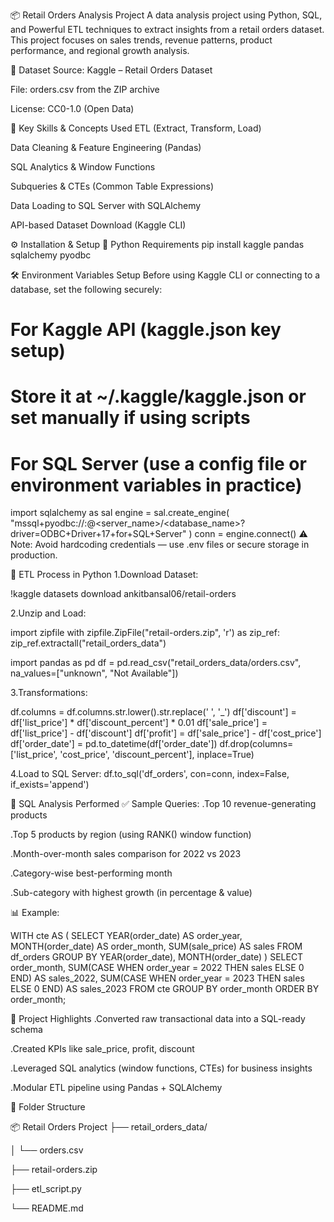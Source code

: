 📦 Retail Orders Analysis Project
A data analysis project using Python, SQL, and Powerful ETL techniques to extract insights from a retail orders dataset. This project focuses on sales trends, revenue patterns, product performance, and regional growth analysis.

📂 Dataset
Source: Kaggle – Retail Orders Dataset

File: orders.csv from the ZIP archive

License: CC0-1.0 (Open Data)

🧠 Key Skills & Concepts Used
ETL (Extract, Transform, Load)

Data Cleaning & Feature Engineering (Pandas)

SQL Analytics & Window Functions

Subqueries & CTEs (Common Table Expressions)

Data Loading to SQL Server with SQLAlchemy

API-based Dataset Download (Kaggle CLI)

⚙️ Installation & Setup
🐍 Python Requirements
pip install kaggle pandas sqlalchemy pyodbc

🛠️ Environment Variables Setup
Before using Kaggle CLI or connecting to a database, set the following securely:

# For Kaggle API (kaggle.json key setup)
# Store it at ~/.kaggle/kaggle.json or set manually if using scripts

# For SQL Server (use a config file or environment variables in practice)
import sqlalchemy as sal
engine = sal.create_engine(
    "mssql+pyodbc://<username>:<password>@<server_name>/<database_name>?driver=ODBC+Driver+17+for+SQL+Server"
)
conn = engine.connect()
⚠️ Note: Avoid hardcoding credentials — use .env files or secure storage in production.

🔁 ETL Process in Python
1.Download Dataset:

!kaggle datasets download ankitbansal06/retail-orders

2.Unzip and Load:

import zipfile
with zipfile.ZipFile("retail-orders.zip", 'r') as zip_ref:
    zip_ref.extractall("retail_orders_data")

import pandas as pd
df = pd.read_csv("retail_orders_data/orders.csv", na_values=["unknown", "Not Available"])

3.Transformations:

df.columns = df.columns.str.lower().str.replace(' ', '_')
df['discount'] = df['list_price'] * df['discount_percent'] * 0.01
df['sale_price'] = df['list_price'] - df['discount']
df['profit'] = df['sale_price'] - df['cost_price']
df['order_date'] = pd.to_datetime(df['order_date'])
df.drop(columns=['list_price', 'cost_price', 'discount_percent'], inplace=True)

4.Load to SQL Server:
df.to_sql('df_orders', con=conn, index=False, if_exists='append')

🧮 SQL Analysis Performed
✅ Sample Queries:
.Top 10 revenue-generating products

.Top 5 products by region (using RANK() window function)

.Month-over-month sales comparison for 2022 vs 2023

.Category-wise best-performing month

.Sub-category with highest growth (in percentage & value)

📊 Example:

WITH cte AS (
    SELECT YEAR(order_date) AS order_year, MONTH(order_date) AS order_month,
           SUM(sale_price) AS sales
    FROM df_orders
    GROUP BY YEAR(order_date), MONTH(order_date)
)
SELECT 
    order_month,
    SUM(CASE WHEN order_year = 2022 THEN sales ELSE 0 END) AS sales_2022,
    SUM(CASE WHEN order_year = 2023 THEN sales ELSE 0 END) AS sales_2023
FROM cte
GROUP BY order_month
ORDER BY order_month;

📌 Project Highlights
.Converted raw transactional data into a SQL-ready schema

.Created KPIs like sale_price, profit, discount

.Leveraged SQL analytics (window functions, CTEs) for business insights

.Modular ETL pipeline using Pandas + SQLAlchemy

📁 Folder Structure

📦 Retail Orders Project
├── retail_orders_data/

│   └── orders.csv

├── retail-orders.zip

├── etl_script.py

└── README.md



